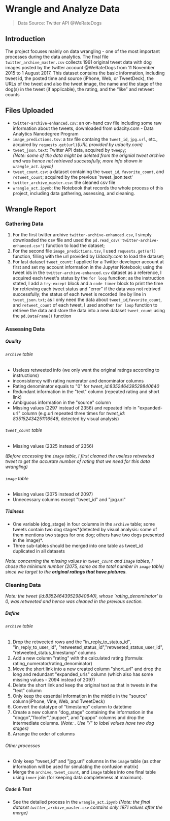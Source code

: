 # Wrangle and Analyze Data
> Data Source: Twitter API @WeRateDogs

## Introduction
The project focuses mainly on data wrangling - one of the most important processes during the data analytics. 
The final file `twitter_archive_master.csv` collects 1961 original tweet data with dog images posted by the twitter account @WeRateDogs from 11 November 2015 to 1 August 2017. This dataset contains the basic information, including tweet id, the posted time and source (iPhone, Web, or TweetDeck), the URLs of the tweet and also the tweet image, the name and the stage of the dog(s) in the tweet (if applicable), the rating, and the “like” and retweet counts

## Files Uploaded
+ `twitter-archive-enhanced.csv`: an on-hand csv file including some raw information about the tweets, downloaded from udacity.com - Data Analytics Nanodegree Program
+ `image_predictions.tsv`: a tsv file containg the `tweet_id`, `jpg.url`, etc., acquired by `requests.get(url)`*(URL provided by udacity.com)*
+ `tweet_json.text`: Twitter API data, acquired by `tweepy`; <br>
*(Note: some of the data might be deleted from the orignial tweet archive and was hence not retrieved successfully, more info shown in `wrangle_act.ipynb`)*
+ `tweet_count.csv`: a dataset containing the `tweet_id`, `favorite_count`, and `retweet_count`; acquired by the previous `tweet_json.text'
+ `twitter_archive_master.csv`: the cleaned csv file
+ `wrangle_act.ipynb`: the Notebook that records the whole process of this project, including data gathering, assessing, and cleaning.

## Wrangle Report
### Gathering Data
1. For the first twitter archive `twitter-archive-enhanced.csv`, I simply downloaded the csv file and used the `pd.read_csv('twitter-archive-enhanced.csv')` function to load the dataset;
2. For the second file `image_predictions.tsv`, I used `requests.get(url)` function, filling with the url provided by *Udacity.com* to load the dataset;
3. For last dataset `tweet_count`: I applied for a Twitter developer account at first and set my account information in the Jupyter Notebook; using the tweet ids in the `twitter-archive-enhanced.csv` dataset as a reference, I acquired each tweet's status by the `for loop` function; as the instruction stated, I add a `try-except` block and a `code timer` block to print the time for retrieving each tweet status and "error" if the data was not retrived successfully; the status of each tweet is recorded line by line in `tweet_json.txt`; as I only need the data about `tweet_id`,`favorite_count`, and `retweet_count` of each tweet, I used another `for loop` function to retrieve the data and store the data into a new dataset `tweet_count` using the `pd.DataFrame()` function

### Assessing Data
##### Quality
###### `archive` table
+ Useless retweeted info (we only want the original ratings according to instructions)
+ inconsistency with rating numerator and denominator columns
+ Rating denominator equals to "0" for *tweet_id:835246439529840640*
+ Redundant information in the "text" column (repeated rating and short link)
+ Ambiguous information in the "source" column
+ Missing values (2297 instead of 2356) and repeated info in "expanded-url" column
(e.g.url repeated three times for *tweet_id: 835152434251116546*, detected by visual analysis)

###### `tweet_count` table
+ Missing values (2325 instead of 2356)

*(Before accessing the `image` table, I first cleaned the useless retweeted tweet
 to get the accurate number of rating that we need for this data wrangling)*

###### `image` table
+ Missing values (2075 instead of 2097)
+ Unnecessary columns except "tweet_id" and "jpg.url"

##### Tidiness
+ One variable (dog_stage) in four columns in the `archive` table; some tweets
contain two dog stages*(detected by visual analysis: some of them mentions two stages
for one dog; others have two dogs presented in the image)*.
+ Three sub-tables should be merged into one table as tweet_id duplicated in all datasets

*Note: concerning the missing values in `tweet_count` and `image` tables,
I chose the minimum number (2075, same as the total number in `image` table) since we target to the **original ratings that have pictures**.*

### Cleaning Data

*Note: the tweet (id:835246439529840640), whose `rating_denominator' is 0, was
retweeted and hence was cleaned in the previous section.*

##### Define
###### `archive` table
1. Drop the retweeted rows and the "in_reply_to_status_id", "in_reply_to_user_id", "retweeted_status_id","retweeted_status_user_id", "retweeted_status_timestamp" columns
2. Add a new column "rating" with the calculated rating (formula: rating_numerator/rating_denominator)
3. Move the short link into a new created column "short_url" and drop the long
and redundant "expanded_urls" column (which also has some missing values - 2094 instead of 2097)
4. Delete the short link and keep the original text as that in tweets in the "text" column
5. Only keep the essential information in the middle in the "source" column(iPhone, Vine, Web, and TweetDeck)
6. Convert the datatype of "timestamp" column to datetime
7. Create a new column "dog_stage" containing the information in the "doggo","floofer","pupper", and "puppo" columns and drop the intermediate columns. (*Note: .  Use "/" to label values have two dog stages)*
8. Arrange the order of columns

######  Other processes
+ Only keep "tweet_id" and "jpg.url" columns in the `image` table
(as other information will be used for simulating the confusion matrix)
+ Merge the `archive`, `tweet_count`, and `image` tables into one final table using `inner` join (for keeping
data completeness at maximum).

##### Code & Test
+ See the detailed process in the `wrangle_act.ipynb`
 *(Note: the final dataset `twitter_archive_master.csv` contains only 1971 values after the merge)*
